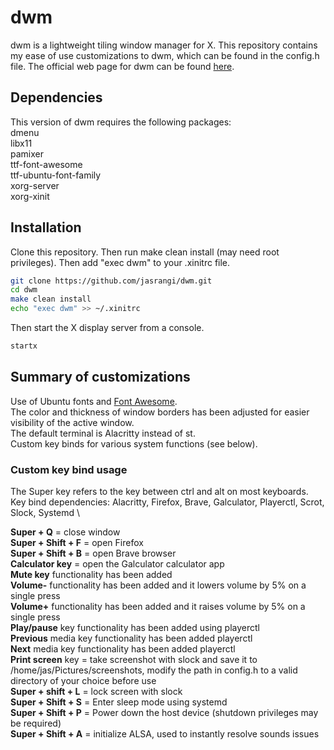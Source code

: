 # dwm
dwm is a lightweight tiling window manager for X. This repository contains my
ease of use customizations to dwm, which can be found in the config.h file.
The official web page for dwm can be found [here](https://dwm.suckless.org/).

## Dependencies
This version of dwm requires the following packages: \
dmenu \
libx11 \
pamixer \
ttf-font-awesome \
ttf-ubuntu-font-family \
xorg-server \
xorg-xinit

## Installation
Clone this repository. Then run make clean install (may need root privileges).
Then add "exec dwm" to your .xinitrc file.
```sh
git clone https://github.com/jasrangi/dwm.git
cd dwm
make clean install
echo "exec dwm" >> ~/.xinitrc
```
Then start the X display server from a console.
```sh
startx
```

## Summary of customizations
Use of Ubuntu fonts and [Font Awesome](https://fontawesome.com/). \
The color and thickness of window borders has been adjusted for easier
visibility of the active window. \
The default terminal is Alacritty instead of st. \
Custom key binds for various system functions (see below).

### Custom key bind usage
The Super key refers to the key between ctrl and alt on most keyboards. \
Key bind dependencies: Alacritty, Firefox, Brave, Galculator, Playerctl,
Scrot, Slock, Systemd \

**Super + Q** = close window \
**Super + Shift + F** = open Firefox \
**Super + Shift + B** = open Brave browser \
**Calculator key** = open the Galculator calculator app \
**Mute key** functionality has been added \
**Volume-** functionality has been added and it lowers volume by 5% on a single
press \
**Volume+** functionality has been added and it raises volume by 5% on a single
press \
**Play/pause** key functionality has been added using playerctl \
**Previous** media key functionality has been added playerctl \
**Next** media key functionality has been added playerctl \
**Print screen** key = take screenshot with slock and save it to 
/home/jas/Pictures/screenshots, modify the path in config.h to a valid directory
of your choice before use \
**Super + shift + L** = lock screen with slock \
**Super + Shift + S** = Enter sleep mode using systemd \
**Super + Shift + P** = Power down the host device (shutdown privileges may be
required) \
**Super + Shift + A** = initialize ALSA, used to instantly resolve sounds issues
